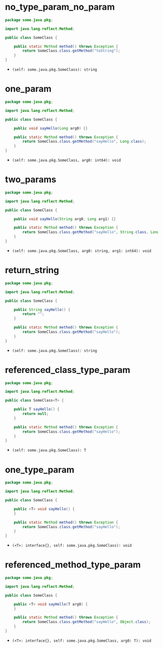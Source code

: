 # no_type_param_no_param

```java
package some.java.pkg;

import java.lang.reflect.Method;

public class SomeClass {

    public static Method method() throws Exception {
        return SomeClass.class.getMethod("toString");
    }
}
```

* `(self: some.java.pkg.SomeClass): string`

# one_param

```java
package some.java.pkg;

import java.lang.reflect.Method;

public class SomeClass {

    public void sayHello(Long arg0) {}

    public static Method method() throws Exception {
        return SomeClass.class.getMethod("sayHello", Long.class);
    }
}
```

* `(self: some.java.pkg.SomeClass, arg0: int64): void`

# two_params

```java
package some.java.pkg;

import java.lang.reflect.Method;

public class SomeClass {

    public void sayHello(String arg0, Long arg1) {}

    public static Method method() throws Exception {
        return SomeClass.class.getMethod("sayHello", String.class, Long.class);
    }
}
```

* `(self: some.java.pkg.SomeClass, arg0: string, arg1: int64): void`

# return_string

```java
package some.java.pkg;

import java.lang.reflect.Method;

public class SomeClass {

    public String sayHello() {
        return "";
    }

    public static Method method() throws Exception {
        return SomeClass.class.getMethod("sayHello");
    }
}
```

* `(self: some.java.pkg.SomeClass): string`

# referenced_class_type_param

```java
package some.java.pkg;

import java.lang.reflect.Method;

public class SomeClass<T> {

    public T sayHello() {
        return null;
    }

    public static Method method() throws Exception {
        return SomeClass.class.getMethod("sayHello");
    }
}
```

* `(self: some.java.pkg.SomeClass): T`

# one_type_param

```java
package some.java.pkg;

import java.lang.reflect.Method;

public class SomeClass {

    public <T> void sayHello() {
    }

    public static Method method() throws Exception {
        return SomeClass.class.getMethod("sayHello");
    }
}
```

* `(<T>: interface{}, self: some.java.pkg.SomeClass): void`

# referenced_method_type_param

```java
package some.java.pkg;

import java.lang.reflect.Method;

public class SomeClass {

    public <T> void sayHello(T arg0) {
    }

    public static Method method() throws Exception {
        return SomeClass.class.getMethod("sayHello", Object.class);
    }
}
```

* `(<T>: interface{}, self: some.java.pkg.SomeClass, arg0: T): void`
